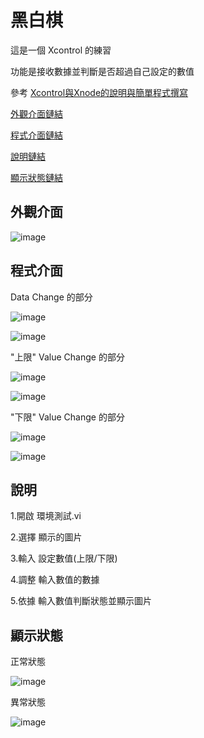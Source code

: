 # 黑白棋
這是一個 Xcontrol 的練習 
 
功能是接收數據並判斷是否超過自己設定的數值

參考 [Xcontrol與Xnode的說明與簡單程式撰寫](https://www.youtube.com/watch?v=Cye2YCLNnss/"Title")

[外觀介面鏈結](https://github.com/hongcheng-sun/labview/blob/main/%E5%A3%93%E5%8A%9B%E8%A8%88/%E5%A3%93%E5%8A%9B%E8%A8%88%E7%9A%84%E8%AA%AA%E6%98%8E.MD#%E5%A4%96%E8%A7%80%E4%BB%8B%E9%9D%A2)
 
[程式介面鏈結](https://github.com/hongcheng-sun/labview/blob/main/%E5%A3%93%E5%8A%9B%E8%A8%88/%E5%A3%93%E5%8A%9B%E8%A8%88%E7%9A%84%E8%AA%AA%E6%98%8E.MD#%E7%A8%8B%E5%BC%8F%E4%BB%8B%E9%9D%A2)  
 
[說明鏈結](https://github.com/hongcheng-sun/labview/blob/main/%E5%A3%93%E5%8A%9B%E8%A8%88/%E5%A3%93%E5%8A%9B%E8%A8%88%E7%9A%84%E8%AA%AA%E6%98%8E.MD#%E8%AA%AA%E6%98%8E)

[顯示狀態鏈結](https://github.com/hongcheng-sun/labview/blob/main/%E5%A3%93%E5%8A%9B%E8%A8%88/%E5%A3%93%E5%8A%9B%E8%A8%88%E7%9A%84%E8%AA%AA%E6%98%8E.MD#%E9%A1%AF%E7%A4%BA%E7%8B%80%E6%85%8B)

## 外觀介面

![image](https://user-images.githubusercontent.com/111770752/191516835-af3b8028-e807-47c6-b8f2-a0f6ce78bc19.png)

## 程式介面

Data Change 的部分

![image](https://user-images.githubusercontent.com/111770752/191519725-398ca4d5-568d-44ea-9055-9c82eb178c6e.png)

![image](https://user-images.githubusercontent.com/111770752/191518586-bcd54844-c16f-46a5-8605-ae9200305737.png)

"上限" Value Change 的部分

![image](https://user-images.githubusercontent.com/111770752/191520556-fa904996-8975-452d-bbdd-88693582a93d.png)

![image](https://user-images.githubusercontent.com/111770752/191520830-4dbd7d38-1843-40b8-b71b-7e5b039f74f9.png)

"下限" Value Change 的部分

![image](https://user-images.githubusercontent.com/111770752/191521722-b53a8a17-d0f0-452d-ad5d-2eee5249b804.png)

![image](https://user-images.githubusercontent.com/111770752/191521652-f7add1fd-5a7d-4e73-b504-27d80b88bf33.png)


## 說明

1.開啟 環境測試.vi 

2.選擇 顯示的圖片

3.輸入 設定數值(上限/下限)

4.調整 輸入數值的數據

5.依據 輸入數值判斷狀態並顯示圖片

## 顯示狀態

正常狀態

![image](https://user-images.githubusercontent.com/111770752/191526067-165f1fba-51bf-44dd-bec0-3c06051f71dc.png)

異常狀態

![image](https://user-images.githubusercontent.com/111770752/191526381-ea7681ed-30a0-4682-b4b2-1401a6bad130.png)

